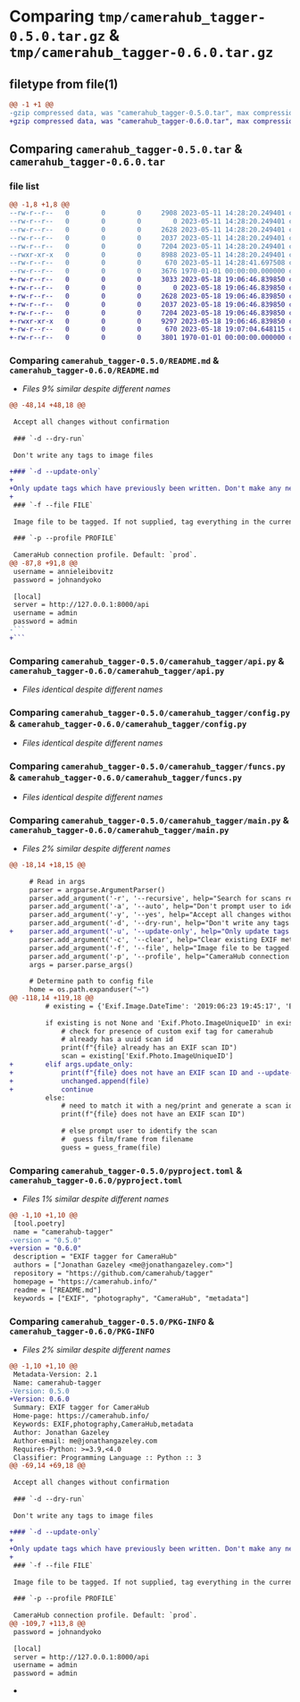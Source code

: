 # Comparing `tmp/camerahub_tagger-0.5.0.tar.gz` & `tmp/camerahub_tagger-0.6.0.tar.gz`

## filetype from file(1)

```diff
@@ -1 +1 @@
-gzip compressed data, was "camerahub_tagger-0.5.0.tar", max compression
+gzip compressed data, was "camerahub_tagger-0.6.0.tar", max compression
```

## Comparing `camerahub_tagger-0.5.0.tar` & `camerahub_tagger-0.6.0.tar`

### file list

```diff
@@ -1,8 +1,8 @@
--rw-r--r--   0        0        0     2908 2023-05-11 14:28:20.249401 camerahub_tagger-0.5.0/README.md
--rw-r--r--   0        0        0        0 2023-05-11 14:28:20.249401 camerahub_tagger-0.5.0/camerahub_tagger/__init__.py
--rw-r--r--   0        0        0     2628 2023-05-11 14:28:20.249401 camerahub_tagger-0.5.0/camerahub_tagger/api.py
--rw-r--r--   0        0        0     2037 2023-05-11 14:28:20.249401 camerahub_tagger-0.5.0/camerahub_tagger/config.py
--rw-r--r--   0        0        0     7204 2023-05-11 14:28:20.249401 camerahub_tagger-0.5.0/camerahub_tagger/funcs.py
--rwxr-xr-x   0        0        0     8988 2023-05-11 14:28:20.249401 camerahub_tagger-0.5.0/camerahub_tagger/main.py
--rw-r--r--   0        0        0      670 2023-05-11 14:28:41.697508 camerahub_tagger-0.5.0/pyproject.toml
--rw-r--r--   0        0        0     3676 1970-01-01 00:00:00.000000 camerahub_tagger-0.5.0/PKG-INFO
+-rw-r--r--   0        0        0     3033 2023-05-18 19:06:46.839850 camerahub_tagger-0.6.0/README.md
+-rw-r--r--   0        0        0        0 2023-05-18 19:06:46.839850 camerahub_tagger-0.6.0/camerahub_tagger/__init__.py
+-rw-r--r--   0        0        0     2628 2023-05-18 19:06:46.839850 camerahub_tagger-0.6.0/camerahub_tagger/api.py
+-rw-r--r--   0        0        0     2037 2023-05-18 19:06:46.839850 camerahub_tagger-0.6.0/camerahub_tagger/config.py
+-rw-r--r--   0        0        0     7204 2023-05-18 19:06:46.839850 camerahub_tagger-0.6.0/camerahub_tagger/funcs.py
+-rwxr-xr-x   0        0        0     9297 2023-05-18 19:06:46.839850 camerahub_tagger-0.6.0/camerahub_tagger/main.py
+-rw-r--r--   0        0        0      670 2023-05-18 19:07:04.648115 camerahub_tagger-0.6.0/pyproject.toml
+-rw-r--r--   0        0        0     3801 1970-01-01 00:00:00.000000 camerahub_tagger-0.6.0/PKG-INFO
```

### Comparing `camerahub_tagger-0.5.0/README.md` & `camerahub_tagger-0.6.0/README.md`

 * *Files 9% similar despite different names*

```diff
@@ -48,14 +48,18 @@
 
 Accept all changes without confirmation
 
 ### `-d --dry-run`
 
 Don't write any tags to image files
 
+### `-d --update-only`
+
+Only update tags which have previously been written. Don't make any new Scan records in CameraHub.
+
 ### `-f --file FILE`
 
 Image file to be tagged. If not supplied, tag everything in the current directory.
 
 ### `-p --profile PROFILE`
 
 CameraHub connection profile. Default: `prod`.
@@ -87,8 +91,8 @@
 username = annieleibovitz
 password = johnandyoko
 
 [local]
 server = http://127.0.0.1:8000/api
 username = admin
 password = admin
-```
+```
```

### Comparing `camerahub_tagger-0.5.0/camerahub_tagger/api.py` & `camerahub_tagger-0.6.0/camerahub_tagger/api.py`

 * *Files identical despite different names*

### Comparing `camerahub_tagger-0.5.0/camerahub_tagger/config.py` & `camerahub_tagger-0.6.0/camerahub_tagger/config.py`

 * *Files identical despite different names*

### Comparing `camerahub_tagger-0.5.0/camerahub_tagger/funcs.py` & `camerahub_tagger-0.6.0/camerahub_tagger/funcs.py`

 * *Files identical despite different names*

### Comparing `camerahub_tagger-0.5.0/camerahub_tagger/main.py` & `camerahub_tagger-0.6.0/camerahub_tagger/main.py`

 * *Files 2% similar despite different names*

```diff
@@ -18,14 +18,15 @@
 
     # Read in args
     parser = argparse.ArgumentParser()
     parser.add_argument('-r', '--recursive', help="Search for scans recursively", action='store_true')
     parser.add_argument('-a', '--auto', help="Don't prompt user to identify scans, only guess based on filename", action='store_true')
     parser.add_argument('-y', '--yes', help="Accept all changes without confirmation", action='store_true')
     parser.add_argument('-d', '--dry-run', help="Don't write any tags to image files", action='store_true')
+    parser.add_argument('-u', '--update-only', help="Only update tags which have previously been written", action='store_true')
     parser.add_argument('-c', '--clear', help="Clear existing EXIF metadata from the image file", action='store_true')
     parser.add_argument('-f', '--file', help="Image file to be tagged. If not supplied, tag everything in the current directory.", type=str)
     parser.add_argument('-p', '--profile', help="CameraHub connection profile", default='prod', type=str)
     args = parser.parse_args()
 
     # Determine path to config file
     home = os.path.expanduser("~")
@@ -118,14 +119,18 @@
         # existing = {'Exif.Image.DateTime': '2019:06:23 19:45:17', 'Exif.Image.Artist': 'TEST', 'Exif.Image.Rating': '4', ...}
 
         if existing is not None and 'Exif.Photo.ImageUniqueID' in existing and is_valid_uuid(existing['Exif.Photo.ImageUniqueID']):
             # check for presence of custom exif tag for camerahub
             # already has a uuid scan id
             print(f"{file} already has an EXIF scan ID")
             scan = existing['Exif.Photo.ImageUniqueID']
+        elif args.update_only:
+            print(f"{file} does not have an EXIF scan ID and --update-only is set, skipping")
+            unchanged.append(file)
+            continue
         else:
             # need to match it with a neg/print and generate a scan id
             print(f"{file} does not have an EXIF scan ID")
 
             # else prompt user to identify the scan
             #	guess film/frame from filename
             guess = guess_frame(file)
```

### Comparing `camerahub_tagger-0.5.0/pyproject.toml` & `camerahub_tagger-0.6.0/pyproject.toml`

 * *Files 1% similar despite different names*

```diff
@@ -1,10 +1,10 @@
 [tool.poetry]
 name = "camerahub-tagger"
-version = "0.5.0"
+version = "0.6.0"
 description = "EXIF tagger for CameraHub"
 authors = ["Jonathan Gazeley <me@jonathangazeley.com>"]
 repository = "https://github.com/camerahub/tagger"
 homepage = "https://camerahub.info/"
 readme = ["README.md"]
 keywords = ["EXIF", "photography", "CameraHub", "metadata"]
```

### Comparing `camerahub_tagger-0.5.0/PKG-INFO` & `camerahub_tagger-0.6.0/PKG-INFO`

 * *Files 2% similar despite different names*

```diff
@@ -1,10 +1,10 @@
 Metadata-Version: 2.1
 Name: camerahub-tagger
-Version: 0.5.0
+Version: 0.6.0
 Summary: EXIF tagger for CameraHub
 Home-page: https://camerahub.info/
 Keywords: EXIF,photography,CameraHub,metadata
 Author: Jonathan Gazeley
 Author-email: me@jonathangazeley.com
 Requires-Python: >=3.9,<4.0
 Classifier: Programming Language :: Python :: 3
@@ -69,14 +69,18 @@
 
 Accept all changes without confirmation
 
 ### `-d --dry-run`
 
 Don't write any tags to image files
 
+### `-d --update-only`
+
+Only update tags which have previously been written. Don't make any new Scan records in CameraHub.
+
 ### `-f --file FILE`
 
 Image file to be tagged. If not supplied, tag everything in the current directory.
 
 ### `-p --profile PROFILE`
 
 CameraHub connection profile. Default: `prod`.
@@ -109,7 +113,8 @@
 password = johnandyoko
 
 [local]
 server = http://127.0.0.1:8000/api
 username = admin
 password = admin
 ```
+
```

